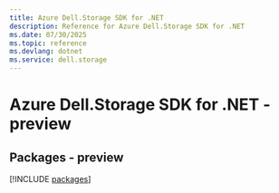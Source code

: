 ```yaml
---
title: Azure Dell.Storage SDK for .NET
description: Reference for Azure Dell.Storage SDK for .NET
ms.date: 07/30/2025
ms.topic: reference
ms.devlang: dotnet
ms.service: dell.storage
---
```

# Azure Dell.Storage SDK for .NET - preview
## Packages - preview
[!INCLUDE [packages](dell.storage-index.md)]